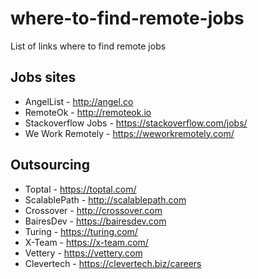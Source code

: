 # where-to-find-remote-jobs
List of links where to find remote jobs

## Jobs sites
* AngelList - http://angel.co
* RemoteOk - http://remoteok.io
* Stackoverflow Jobs - https://stackoverflow.com/jobs/
* We Work Remotely - https://weworkremotely.com/

## Outsourcing
* Toptal - https://toptal.com/
* ScalablePath - http://scalablepath.com
* Crossover - http://crossover.com
* BairesDev - https://bairesdev.com
* Turing - https://turing.com/
* X-Team - https://x-team.com/
* Vettery - https://vettery.com
* Clevertech - https://clevertech.biz/careers
